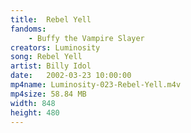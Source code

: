 ```yaml
---
title:  Rebel Yell
fandoms:
    - Buffy the Vampire Slayer
creators: Luminosity
song: Rebel Yell
artist: Billy Idol
date:   2002-03-23 10:00:00
mp4name: Luminosity-023-Rebel-Yell.m4v
mp4size: 58.84 MB
width: 848
height: 480
---
```



  